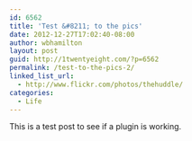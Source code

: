 ```yaml
---
id: 6562
title: 'Test &#8211; to the pics'
date: 2012-12-27T17:02:40-08:00
author: wbhamilton
layout: post
guid: http://1twentyeight.com/?p=6562
permalink: /test-to-the-pics-2/
linked_list_url:
  - http://www.flickr.com/photos/thehuddle/
categories:
  - Life
---
```

This is a test post to see if a plugin is working.